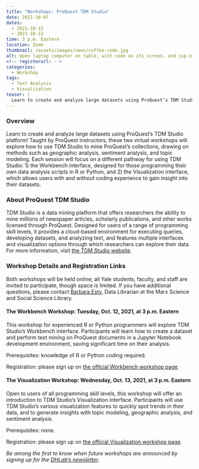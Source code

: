 ```yaml
---
title: "Workshops: ProQuest TDM Studio"
date: 2021-10-07
dates:
  - 2021-10-12
  - 2021-10-13
time: 3 p.m. Eastern
location: Zoom
thumbnail: /assets/images/news/coffee-code.jpg
alt: Open laptop computer on table, with code on its screen, and cup of coffee beside it
<!-- registerurl: -->
categories:
  - Workshop
tags:
  - Text Analysis
  - Visualization
teaser: |
  Learn to create and analyze large datasets using ProQuest’s TDM Studio platform! These two virtual workshops—one for experienced R or Python programmers, and one for users of all levels—will explore how to use TDM Studio to mine ProQuest’s collections. Discussions will cover methods such as geographic analysis, sentiment analysis, and topic modeling.
---
```


### Overview
Learn to create and analyze large datasets using ProQuest’s TDM Studio platform! Taught by ProQuest instructors, these two virtual workshops will explore how to use TDM Studio to mine ProQuest’s collections, drawing on methods such as geographic analysis, sentiment analysis, and topic modeling. Each session will focus on a different pathway for using TDM Studio: 1) the Workbench interface, designed for those programming their own data analysis scripts in R or Python, and 2) the Visualization interface, which allows users with and without coding experience to gain insight into their datasets. 

### About ProQuest TDM Studio
TDM Studio is a data mining platform that offers researchers the ability to mine millions of newspaper articles, scholarly publications, and other works licensed through ProQuest. Designed for users of a range of programming skill levels, it provides a cloud-based environment for executing queries, developing datasets, and analyzing text, and features multiple interfaces and visualization options through which researchers can explore their data. For more information, visit <a href="https://proquest.libguides.com/tdmstudio" target="_blank">the TDM Studio website</a>.

### Workshop Details and Registration Links
Both workshops will be held online; all Yale students, faculty, and staff are invited to participate, though space is limited. If you have additional questions, please contact [Barbara Esty](mailto:barbara.esty@yale.edu), Data Librarian at the Marx Science and Social Science Library.

#### The Workbench Workshop: Tuesday, Oct. 12, 2021, at 3 p.m. Eastern
This workshop for experienced R or Python programmers will explore TDM Studio’s Workbench interface. Participants will learn how to create a dataset and perform text mining on ProQuest documents in a Jupyter Notebook development environment, saving significant time on their analysis.

Prerequisites: knowledge of R or Python coding required.

Registration: please sign up on <a href="https://schedule.yale.edu/event/8395153" target="_blank">the official Workbench workshop page</a>.

#### The Visualization Workshop: Wednesday, Oct. 13, 2021, at 3 p.m. Eastern
Open to users of all programming skill levels, this workshop will offer an introduction to TDM Studio’s Visualization interface. Participants will use TDM Studio’s various visualization features to quickly spot trends in their data, and to generate insights with topic modeling, geographic analysis, and sentiment analysis.

Prerequisites: none.

Registration: please sign up on <a href="https://schedule.yale.edu/event/8395188" target="_blank">the official Visualization workshop page</a>.

*Be among the first to know when future workshops are announced by signing up for the <a href='https://subscribe.yale.edu/browse?search=digital+humanities' target='_blank'>DHLab’s newsletter</a>.*
